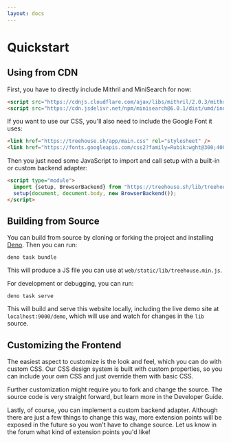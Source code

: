 ```yaml
---
layout: docs
---
```

# Quickstart

## Using from CDN

First, you have to directly include Mithril and MiniSearch for now:

```html
<script src="https://cdnjs.cloudflare.com/ajax/libs/mithril/2.0.3/mithril.min.js"></script>
<script src="https://cdn.jsdelivr.net/npm/minisearch@6.0.1/dist/umd/index.min.js"></script>
```

If you want to use our CSS, you'll also need to include the Google Font it uses:

```html
<link href="https://treehouse.sh/app/main.css" rel="stylesheet" />
<link href="https://fonts.googleapis.com/css2?family=Rubik:wght@300;400&display=swap" rel="stylesheet" />
```

Then you just need some JavaScript to import and call setup with a built-in or custom backend adapter:

```html
<script type="module">
  import {setup, BrowserBackend} from "https://treehouse.sh/lib/treehouse.min.js";
  setup(document, document.body, new BrowserBackend());
</script>
```

## Building from Source

You can build from source by cloning or forking the project and installing [Deno](https://deno.land/). Then you can run:

`deno task bundle`

This will produce a JS file you can use at `web/static/lib/treehouse.min.js`. 

For development or debugging, you can run:

`deno task serve`

This will build and serve this website locally, including the live demo site at `localhost:9000/demo`, which will use
and watch for changes in the `lib` source. 

## Customizing the Frontend

The easiest aspect to customize is the look and feel, which you can do with custom CSS. Our CSS design system is built with
custom properties, so you can include your own CSS and just override them with basic CSS.

Further customization might require you to fork and change the source. The source code is very straight forward, but learn
more in the Developer Guide.

Lastly, of course, you can implement a custom backend adapter. Although there are just a few things to change this way,
more extension points will be exposed in the future so you won't have to change source. Let us know in the forum what kind
of extension points you'd like!